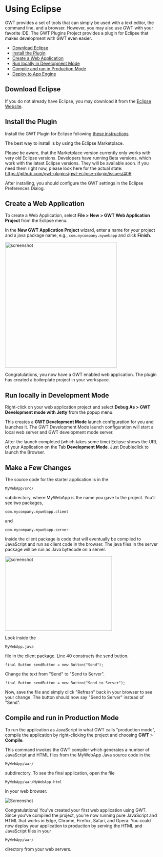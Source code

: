 Using Eclipse
===

GWT provides a set of tools that can simply be used with a
text editor, the command line, and a browser. However, you may also use GWT with your
favorite IDE. The GWT Plugins Project provides a plugin for Eclipse that makes development with
GWT even easier.

*   [Download Eclipse](#eclipse)
*   [Install the Plugin](#installing)
*   [Create a Web Application](#creating)
*   [Run locally in Development Mode](#running)
*   [Compile and run in Production Mode](#compiling)
*   [Deploy to App Engine](#deploying)

## Download Eclipse<a id="eclipse"></a>

If you do not already have Eclipse, you may download it from the [Eclipse Website](http://www.eclipse.org/downloads/). 

## Install the Plugin<a id="installing"></a>

Install the GWT Plugin for Eclipse following [these instructions](https://github.com/gwt-plugins/gwt-eclipse-plugin)

The best way to install is by using the Eclipse Marketplace.

Please be aware, that the Marketplace version currently only works with very old Eclipse versions.
Developers have running Beta versions, which work with the latest Eclipse versions. They will be available soon.
If you need them right now, please look here for the actual state: https://github.com/gwt-plugins/gwt-eclipse-plugin/issues/406

After installing, you should configure the GWT settings in the Eclipse Preferences Dialog.


## Create a Web Application<a id="creating"></a>

To create a Web Application, select **File > New > GWT Web Application Project** from the Eclipse menu.

In the **New GWT Application Project** wizard, enter a name for your project
and a java package name, e.g., `com.mycompany.mywebapp` and click **Finish**.

<div class="screenshot">
  <img src="images/eclipse/web-app-wizard.png"
  style="width: 366px; height: 409px;" alt="screenshot"/>
</div>

Congratulations, you now have a GWT enabled web application. The plugin has created a boilerplate project in your workspace.

<h2 id="running">Run locally in Development Mode</h2>

Right-click on your web application project and select **Debug As > GWT Development mode with Jetty** from the popup menu.

This creates a **GWT Development Mode** launch configuration for
you and launches it.  The GWT Development Mode launch configuration will start a
local web server and GWT development mode server.

After the launch completed (which takes some time) Eclipse shows the URL of your Application on the Tab **Development Mode**.
Just Doubleclick to launch the Browser.

## Make a Few Changes

The source code for the starter application is in the 

`MyWebApp/src/`

subdirectory, where MyWebApp is the name you gave to the project. You'll see two packages, 

`com.mycompany.mywebapp.client` 

and

`com.mycompany.mywebapp.server`

Inside the client package is code that will eventually be compiled to JavaScript and run as client code in the browser. The java files in the server package will be run as Java bytecode on a server.

<div class="screenshot">
  <img src="images/eclipse/web-app-src.png"
  style="width: 350px; height: 243px;" alt="screenshot"/>
</div>

Look inside the 

`MyWebApp.java` 

file in the client package. Line 40 constructs the send button.

```
final Button sendButton = new Button("Send");
```

Change the text from "Send" to "Send to Server".

```
final Button sendButton = new Button("Send to Server");
```

Now, save the file and simply click "Refresh" back in your browser to see your change. The button should now say "Send to Server" instead of "Send".

## Compile and run in Production Mode <a id="compiling"></a>

To run the application as JavaScript in what GWT calls "production mode", compile the application by right-clicking the project and choosing **GWT** > **Compile**.

This command invokes the GWT compiler which generates a number of JavaScript and HTML files from the MyWebApp Java source code in the

`MyWebApp/war/` 

subdirectory. To see the final application, open the file

`MyWebApp/war/MyWebApp.html` 

in your web browser.

<div class="screenshot"><img src="images/myapplication-browser.png" alt="Screenshot"/></div>

Congratulations! You've created your first web application using GWT. Since you've compiled the project, you're now running pure JavaScript and HTML that works in Edge, Chrome, Firefox, Safari, and Opera. You could now deploy your application to production by serving the HTML and JavaScript files in your 

`MyWebApp/war/` 

directory from your web servers.

